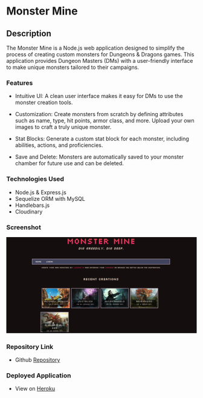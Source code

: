 # Monster Mine

## Description
The Monster Mine is a Node.js web application designed to simplify the process of creating custom monsters for Dungeons & Dragons games. This application provides Dungeon Masters (DMs) with a user-friendly interface to make unique monsters tailored to their campaigns.

### Features
* Intuitive UI: A clean user interface makes it easy for DMs to use the monster creation tools.

* Customization: Create monsters from scratch by defining attributes such as name, type, hit points, armor class, and more. Upload your own images to craft a truly unique monster.

* Stat Blocks: Generate a custom stat block for each monster, including abilities, actions, and proficiencies.

* Save and Delete: Monsters are automatically saved to your monster chamber for future use and can be deleted.

### Technologies Used
* Node.js & Express.js
* Sequelize ORM with MySQL
* Handlebars.js
* Cloudinary

### Screenshot

![screenshot](/assets/Homepage.png)

### Repository Link

* Github [Repository](https://github.com/micahives/DnD-MonsterBuilder)

### Deployed Application

* View on [Heroku](https://cryptic-bastion-38379-0ef3d47a3413.herokuapp.com/)
